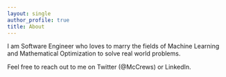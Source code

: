 ```yaml
---
layout: single
author_profile: true
title: About
---
```


I am Software Engineer who loves to marry the fields of Machine Learning and Mathematical Optimization to solve real world problems.

Feel free to reach out to me on Twitter (@McCrews) or LinkedIn.